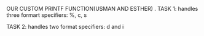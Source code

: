 OUR CUSTOM PRINTF FUNCTION(USMAN AND ESTHER)
.
TASK 1: handles three formart specifiers: %, c, s

TASK 2: handles two format specifiers: d and i
